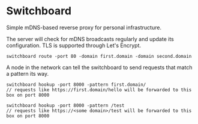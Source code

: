 Switchboard
====

Simple mDNS-based reverse proxy for personal infrastructure. 

The server will check for mDNS broadcasts regularly and update its configuration.
TLS is supported through Let's Encrypt.
```
switchboard route -port 80 -domain first.domain -domain second.domain
```

A node in the network can tell the switchboard to send requests that match a pattern its way.
```
switchboard hookup -port 8000 -pattern first.domain/
// requests like https://first.domain/hello will be forwarded to this box on port 8000
```

```
switchboard hookup -port 8000 -pattern /test
// requests like https://<some domain>/test will be forwarded to this box on port 8000
```
